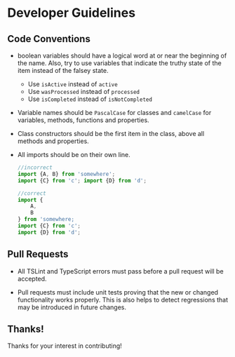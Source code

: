 # Developer Guidelines

## Code Conventions
- boolean variables should have a logical word at or near the beginning of the name. Also, try to use variables that indicate the truthy state of the item instead of the falsey state.
    - Use `isActive` instead of `active`
    - Use `wasProcessed` instead of `processed` 
    - Use `isCompleted` instead of `isNotCompleted`

- Variable names should be `PascalCase` for classes and `camelCase` for variables, methods, functions and properties.

- Class constructors should be the first item in the class, above all methods and properties.

- All imports should be on their own line. 
    ```typescript
    //incorrect
    import {A, B} from 'somewhere';
    import {C} from 'c'; import {D} from 'd';

    //correct
    import {
        A,
        B
    } from 'somewhere;
    import {C} from 'c';
    import {D} from 'd';
    ```

## Pull Requests

- All TSLint and TypeScript errors must pass before a pull request will be accepted. 

- Pull requests must include unit tests proving that the new or changed functionality works properly. This is also helps to detect regressions that may be introduced in future changes.


## Thanks!

Thanks for your interest in contributing!